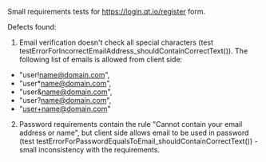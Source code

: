 Small requirements tests for https://login.qt.io/register form.

Defects found:
1. Email verification doesn't check all special characters (test testErrorForIncorrectEmailAddress_shouldContainCorrectText()). 
The following list of emails is allowed from client side:
- "user!name@domain.com",
- "user*name@domain.com",
- "user&name@domain.com",
- "user?name@domain.com",
- "user+name@domain.com"
2. Password requirements contain the rule "Cannot contain your email address or name", but client side allows email to be used in password (test testErrorForPasswordEqualsToEmail_shouldContainCorrectText()) - small inconsistency with the requirements.
